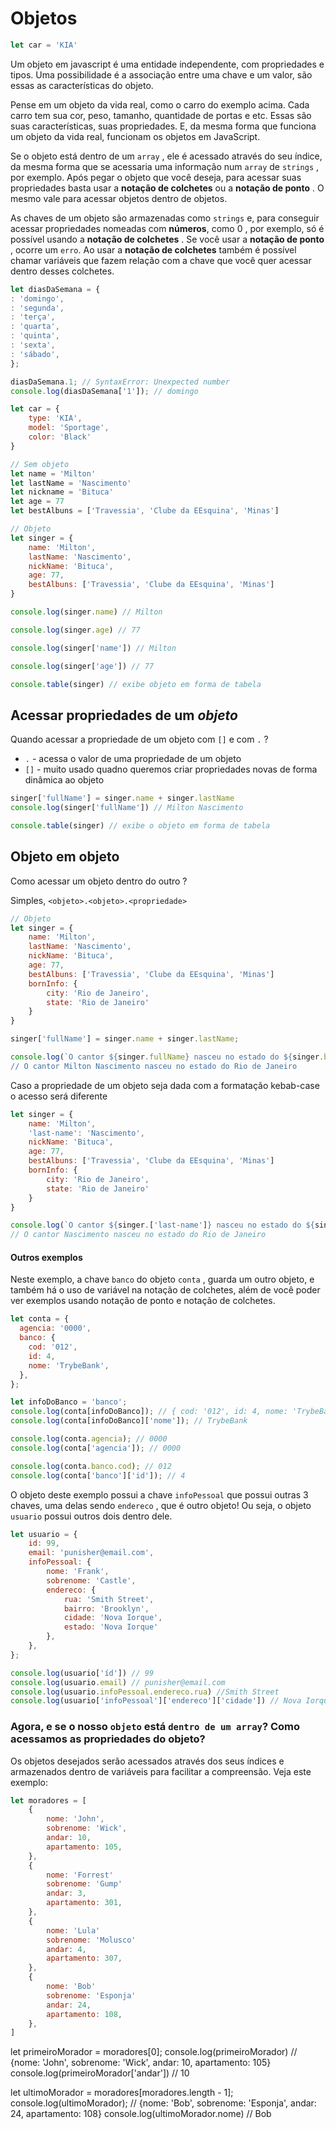 # Objetos
```javascript
let car = 'KIA'
```

Um objeto em javascript é uma entidade independente, com propriedades e tipos. Uma possibilidade é a associação entre uma chave e um valor, são essas as características do objeto.

Pense em um objeto da vida real, como o carro do exemplo acima. Cada carro tem sua cor, peso, tamanho, quantidade de portas e etc. Essas são suas características, suas propriedades. E, da mesma forma que funciona um objeto da vida real, funcionam os objetos em JavaScript.

Se o objeto está dentro de um `array` , ele é acessado através do seu índice, da mesma forma que se acessaria uma informação num `array` de `strings` , por exemplo. Após pegar o objeto que você deseja, para acessar suas propriedades basta usar a **notação de colchetes** ou a **notação de ponto** . O mesmo vale para acessar objetos dentro de objetos.

As chaves de um objeto são armazenadas como `strings` e, para conseguir acessar propriedades nomeadas com **números**, como 0 , por exemplo, só é possível usando a **notação de colchetes** . Se você usar a **notação de ponto** , ocorre um `erro`. Ao usar a **notação de colchetes** também é possível chamar variáveis que fazem relação com a chave que você quer acessar dentro desses colchetes.

```javascript
let diasDaSemana = {
: 'domingo',
: 'segunda',
: 'terça',
: 'quarta',
: 'quinta',
: 'sexta',
: 'sábado',
};

diasDaSemana.1; // SyntaxError: Unexpected number
console.log(diasDaSemana['1']); // domingo
```


```javascript
let car = {
    type: 'KIA',
    model: 'Sportage',
    color: 'Black'
}

// Sem objeto
let name = 'Milton'
let lastName = 'Nascimento'
let nickname = 'Bituca'
let age = 77
let bestAlbuns = ['Travessia', 'Clube da EEsquina', 'Minas']

// Objeto
let singer = {
    name: 'Milton',
    lastName: 'Nascimento',
    nickName: 'Bituca',
    age: 77,
    bestAlbuns: ['Travessia', 'Clube da EEsquina', 'Minas']
}

console.log(singer.name) // Milton

console.log(singer.age) // 77

console.log(singer['name']) // Milton

console.log(singer['age']) // 77

console.table(singer) // exibe objeto em forma de tabela
```


## Acessar propriedades de um _objeto_
Quando acessar a propriedade de um objeto com `[]` e com `.` ?
- `.` - acessa o valor de uma propriedade de um objeto
- `[]` - muito usado quadno queremos criar propriedades novas de forma dinâmica ao objeto
```javascript
singer['fullName'] = singer.name + singer.lastName
console.log(singer['fullName']) // Milton Nascimento

console.table(singer) // exibe o objeto em forma de tabela
```


## Objeto em objeto
Como acessar um objeto dentro do outro ?

Simples, `<objeto>.<objeto>.<propriedade>`
```javascript
// Objeto
let singer = {
    name: 'Milton',
    lastName: 'Nascimento',
    nickName: 'Bituca',
    age: 77,
    bestAlbuns: ['Travessia', 'Clube da EEsquina', 'Minas']
    bornInfo: {
        city: 'Rio de Janeiro',
        state: 'Rio de Janeiro'
    }
}

singer['fullName'] = singer.name + singer.lastName;

console.log(`O cantor ${singer.fullName} nasceu no estado do ${singer.bornInfo.state})
// O cantor Milton Nascimento nasceu no estado do Rio de Janeiro
```


Caso a propriedade de um objeto seja dada com a formatação kebab-case o acesso será diferente
```javascript
let singer = {
    name: 'Milton',
    'last-name': 'Nascimento',
    nickName: 'Bituca',
    age: 77,
    bestAlbuns: ['Travessia', 'Clube da EEsquina', 'Minas']
    bornInfo: {
        city: 'Rio de Janeiro',
        state: 'Rio de Janeiro'
    }
}

console.log(`O cantor ${singer.['last-name']} nasceu no estado do ${singer.bornInfo.state}`)
// O cantor Nascimento nasceu no estado do Rio de Janeiro
```


#### Outros exemplos
Neste exemplo, a chave `banco` do objeto `conta` , guarda um outro objeto, e também há o uso de variável na notação de colchetes, além de você poder ver exemplos usando notação de ponto e notação de colchetes.
```javascript
let conta = {
  agencia: '0000',
  banco: {
    cod: '012',
    id: 4,
    nome: 'TrybeBank',
  },
};

let infoDoBanco = 'banco';
console.log(conta[infoDoBanco]); // { cod: '012', id: 4, nome: 'TrybeBank' }
console.log(conta[infoDoBanco]['nome']); // TrybeBank

console.log(conta.agencia); // 0000
console.log(conta['agencia']); // 0000

console.log(conta.banco.cod); // 012
console.log(conta['banco']['id']); // 4
```


O objeto deste exemplo possui a chave `infoPessoal` que possui outras 3 chaves, uma delas sendo `endereco` , que é outro objeto! Ou seja, o objeto `usuario` possui outros dois dentro dele.
```javascript
let usuario = {
    id: 99,
    email: 'punisher@email.com',
    infoPessoal: {
        nome: 'Frank',
        sobrenome: 'Castle',
        endereco: {
            rua: 'Smith Street',
            bairro: 'Brooklyn',
            cidade: 'Nova Iorque',
            estado: 'Nova Iorque'
        },
    },
};

console.log(usuario['íd']) // 99
console.log(usuario.email) // punisher@email.com
console.log(usuario.infoPessoal.endereco.rua) //Smith Street
console.log(usuario['infoPessoal']['endereco']['cidade']) // Nova Iorque
```

### Agora, e se o nosso `objeto` está `dentro de um array`? Como acessamos as propriedades do objeto? 
Os objetos desejados serão acessados através dos seus índices e armazenados dentro de variáveis para facilitar a compreensão.
Veja este exemplo:
```javascript
let moradores = [
    {
        nome: 'John',
        sobrenome: 'Wick',
        andar: 10,
        apartamento: 105,
    },
    {
        nome: 'Forrest'
        sobrenome: 'Gump'
        andar: 3,
        apartamento: 301,
    },
    {
        nome: 'Lula'
        sobrenome: 'Molusco'
        andar: 4,
        apartamento: 307,
    },
    {
        nome: 'Bob'
        sobrenome: 'Esponja'
        andar: 24,
        apartamento: 108,
    },
]
```

let primeiroMorador = moradores[0];
console.log(primeiroMorador) // {nome: 'John', sobrenome: 'Wick', andar: 10, apartamento: 105}
console.log(primeiroMorador['andar']) // 10

let ultimoMorador = moradores[moradores.length - 1];
console.log(ultimoMorador); // {nome: 'Bob', sobrenome: 'Esponja', andar: 24, apartamento: 108}
console.log(ultimoMorador.nome) // Bob










